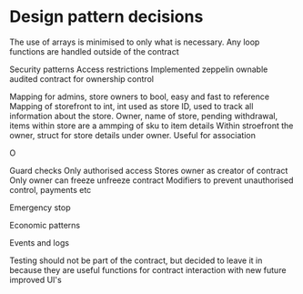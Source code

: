 
# Design pattern decisions

The use of arrays is minimised to only what is necessary. Any loop functions are handled outside of the contract

Security patterns
Access restrictions
Implemented zeppelin ownable audited contract for ownership control

Mapping for admins, store owners to bool, easy and fast to reference
Mapping of storefront to int, int used as store ID, used to track all information about the store. Owner, name of store, pending withdrawal, items within store are a ammping of sku to item details
Within stroefront the owner, 
struct for store details under owner. Useful for association

O


Guard checks
Only authorised access
Stores owner as creator of contract
Only owner can freeze unfreeze contract
Modifiers to prevent unauthorised control, payments etc

Emergency stop

Economic patterns


Events and logs

Testing should not be part of the contract, but decided to leave it in because they are useful functions for contract interaction with new future improved UI's
